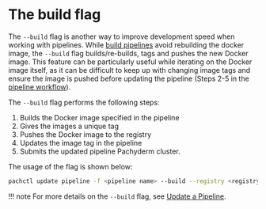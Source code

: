 
# The build flag

The `--build` flag is another way to improve development speed when working with pipelines. While [build pipelines](build-pipelines.md) avoid rebuilding the docker image, the `--build` flag builds/re-builds, tags and pushes the new Docker image. This feature can be particularly useful while iterating on the Docker image itself, as it can be difficult to keep up with changing image tags and ensure the image is pushed before updating the pipeline (Steps 2-5 in the [pipeline workflow](working-with-pipelines.md)).

The `--build` flag performs the following steps:

1. Builds the Docker image specified in the pipeline
1. Gives the images a unique tag
1. Pushes the Docker image to the registry
1. Updates the image tag in the pipeline
1. Submits the updated pipeline Pachyderm cluster.

The usage of the flag is shown below:

   ```bash
   pachctl update pipeline -f <pipeline name> --build --registry <registry> --username <registry user>
   ```

!!! note
      For more details on the `--build` flag, see [Update a Pipeline](../../updating_pipelines/#update-the-code-in-a-pipeline).
